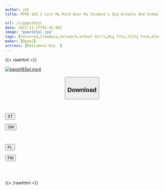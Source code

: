 ```yaml
---
author: j91
title: PPPE-165 I Lost My Mind Over My Student's Big Breasts And Ended Up Having Creampie Sex With Riho Over And Over Again At A Love Hotel After School Riho Matsumoto

url: /v/pppe165pl
date: 2023-11-17T02:45:00Z
image: "pppe165pl.jpg"
tags: [Censored,Creampie,Solowork,School Girls,Big Tits,Titty Fuck,Slender	 ]
maker: [Oppai]
actress: [Matsumoto Rio  ]
---
```



{{< rawhtml >}}

<div class="video" data-videoid="7dRLZ6YpA6TAK2o">
    <a href="javascript:;">
        <img src="https://my.j91.asia/v/pppe165pl/pppe165pl.jpg" width="WIDTH" height="HEIGHT" alt="pppe165pl.mp4" loading="lazy">
    </a>
</div>

<script type="text/javascript" src="https://j91.asia/asset/on-demand-st.js"></script>

<br>
  <link rel="stylesheet" href="https://j91.asia/asset/bs5.css">
  
  <center>
  <button class="btn btn-primary" type="button" data-bs-toggle="collapse" data-bs-target=".multi-collapse" aria-expanded="false" aria-controls="multiCollapseExample1 multiCollapseExample2"><h2>Download</h2></button></center>
</p>
<div class="row">
  <div class="col">
    <div class="collapse multi-collapse" id="multiCollapseExample1">
      <div class="card card-body">
	      	      <br>
<div class="buttons">  
<p><a href="https://streamtape.to/v/7dRLZ6YpA6TAK2o" target="_blank"><button class="btn-hover color-3"><i class="fa fa-download"></i> ST</button></a></p>
<p><a href="https://sfastwish.com/v7xoxh96irb3" target="_blank"><button class="btn-hover color-2"><i class="fa fa-download"></i> SW</button></a></p></div>
    </div>
  </div>
</div>
  <div class="col">
    <div class="collapse multi-collapse" id="multiCollapseExample2">
      <div class="card card-body">
	      <br>
<div class="buttons">
<p><a href="javascript:;" target="_blank"><button class="btn-hover color-9"><i class="fa fa-download"></i> FL</button></a></p>
<p><a href="javascript:;" target="_blank"><button class="btn-hover color-8"><i class="fa fa-download"></i> FM</button></a></p></div>
<br><br>
      </div>
    </div>
  </div>
</div>

{{< /rawhtml >}}
